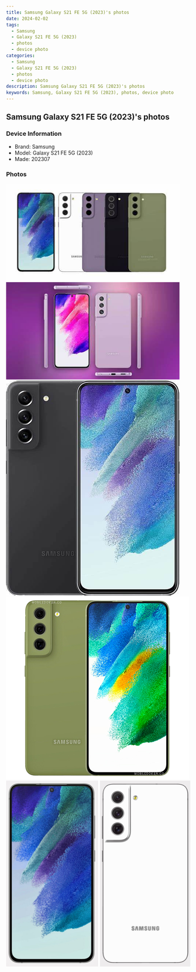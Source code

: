 ```yaml
---
title: Samsung Galaxy S21 FE 5G (2023)'s photos
date: 2024-02-02
tags: 
  - Samsung
  - Galaxy S21 FE 5G (2023)
  - photos
  - device photo
categories: 
  - Samsung
  - Galaxy S21 FE 5G (2023)
  - photos
  - device photo
description: Samsung Galaxy S21 FE 5G (2023)'s photos
keywords: Samsung, Galaxy S21 FE 5G (2023), photos, device photo
---
```


## Samsung Galaxy S21 FE 5G (2023)'s photos

### Device Information

- Brand: Samsung
- Model: Galaxy S21 FE 5G (2023)
- Made: 202307

### Photos

![/images/best-assets/devices/samsung/samsung-galaxy-s21-fe-5g-(2023)/1.jpg](/images/best-assets/devices/samsung/samsung-galaxy-s21-fe-5g-(2023)/1.jpg)
![/images/best-assets/devices/samsung/samsung-galaxy-s21-fe-5g-(2023)/2.jpg](/images/best-assets/devices/samsung/samsung-galaxy-s21-fe-5g-(2023)/2.jpg)
![/images/best-assets/devices/samsung/samsung-galaxy-s21-fe-5g-(2023)/3.jpg](/images/best-assets/devices/samsung/samsung-galaxy-s21-fe-5g-(2023)/3.jpg)
![/images/best-assets/devices/samsung/samsung-galaxy-s21-fe-5g-(2023)/4.jpg](/images/best-assets/devices/samsung/samsung-galaxy-s21-fe-5g-(2023)/4.jpg)
![/images/best-assets/devices/samsung/samsung-galaxy-s21-fe-5g-(2023)/5.jpg](/images/best-assets/devices/samsung/samsung-galaxy-s21-fe-5g-(2023)/5.jpg)
